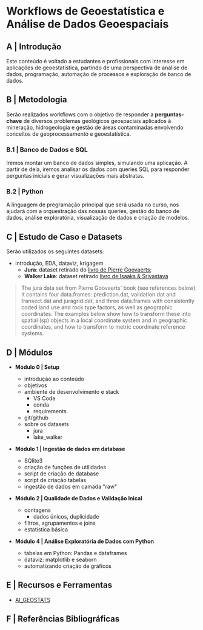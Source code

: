 # Workflows de Geoestatística e Análise de Dados Geoespaciais

## A | Introdução

Este conteúdo é voltado a estudantes e profissionais com interesse em aplicações de geoestatística, partindo de uma perspectiva de análise de dados, programação, automação de processos e exploração de banco de dados.

## B | Metodologia

Serão realizados workflows com o objetivo de responder a **perguntas-chave** de diversos problemas geológicos geospaciais aplicados à mineração, hidrogeologia e gestão de áreas contaminadas envolvendo conceitos de geoprocessamento e geoestatística.

### B.1 | Banco de Dados e SQL

Iremos montar um banco de dados simples, simulando uma aplicação. A partir de dela, iremos analisar os dados com queries SQL para responder perguntas iniciais e gerar visualizações mais abstratas.

### B.2 | Python

A linguagem de pregramação principal que será usada no curso, nos ajudará com a orquestração das nossas queries, gestão do banco de dados, análise exploratória, visualização de dados e criação de modelos.

## C | Estudo de Caso e Datasets

Serão utilizados os seguintes datasets:

* introdução, EDA, dataviz, krigagem
  * **Jura**: dataset retirado do [livro de Pierre Goovaerts](https://books.google.com.br/books/about/Geostatistics_for_Natural_Resources_Eval.html?id=CW-7tHAaVR0C&redir_esc=y);
  * **Walker Lake**: dataset retirado [livro de Isaaks & Srivastava](https://books.google.com.br/books/about/Applied_Geostatistics.html?id=vC2dcXFLI3YC&redir_esc=y)
  
> The jura data set from Pierre Goovaerts' book (see references below). It contains four data.frames: prediction.dat, validation.dat and transect.dat and juragrid.dat, and three data.frames with consistently coded land use and rock type factors, as well as geographic coordinates. The examples below show how to transform these into spatial (sp) objects in a local coordinate system and in geographic coordinates, and how to transform to metric coordinate reference systems.

## D | Módulos

* **Módulo 0 | Setup**
  * introdução ao conteúdo
  * objetivos
  * ambiente de desenvolvimento e stack
    * VS Code
    * conda
    * requirements
  * git/github
  * sobre os datasets
    * jura
    * lake_walker

* **Módulo 1 | Ingestão de dados em database**
  * SQlite3
  * criação de funções de utilidades
  * script de criação de database
  * script de criação tabelas
  * ingestão de dados em camada "raw"

* **Módulo 2 | Qualidade de Dados e Validação Inical**
  * contagens
    * dados únicos, duplicidade
  * filtros, agrupamentos e joins
  * estatística básica

* **Módulo 4 | Análise Exploratória de Dados com Python**
  * tabelas em Python: Pandas e dataframes
  * dataviz: matplotlib e seaborn
  * automatizando criação de gráficos

## E | Recursos e Ferramentas

* [AI_GEOSTATS](https://wiki.52north.org/AI_GEOSTATS/WebHome)

## F | Referências Bibliográficas
